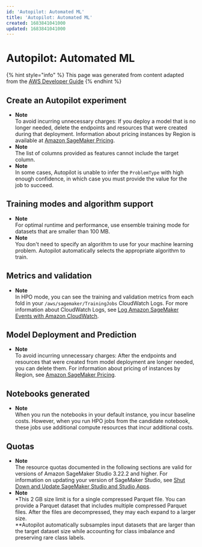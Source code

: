 ```yaml
---
id: 'Autopilot: Automated ML'
title: 'Autopilot: Automated ML'
created: 1683841041000
updated: 1683841041000
---
```

# Autopilot: Automated ML

{% hint style="info" %}
This page was generated from content adapted from the [AWS Developer Guide](https://github.com/awsdocs/amazon-sagemaker-developer-guide.git)
{% endhint %}

## Create an Autopilot experiment

- **Note**  
To avoid incurring unnecessary charges: If you deploy a model that is no longer needed, delete the endpoints and resources that were created during that deployment\. Information about pricing instances by Region is available at [Amazon SageMaker Pricing](http://aws.amazon.com/sagemaker/pricing/)\.
- **Note**  
The list of columns provided as features cannot include the target column\.
- **Note**  
In some cases, Autopilot is unable to infer the `ProblemType` with high enough confidence, in which case you must provide the value for the job to succeed\.


## Training modes and algorithm support

- **Note**  
For optimal runtime and performance, use ensemble training mode for datasets that are smaller than 100 MB\.
- **Note**  
You don't need to specify an algorithm to use for your machine learning problem\. Autopilot automatically selects the appropriate algorithm to train\.


## Metrics and validation

- **Note**  
In HPO mode, you can see the training and validation metrics from each fold in your `/aws/sagemaker/TrainingJobs` CloudWatch Logs\. For more information about CloudWatch Logs, see [Log Amazon SageMaker Events with Amazon CloudWatch](logging-cloudwatch.md)\.


## Model Deployment and Prediction

- **Note**  
To avoid incurring unnecessary charges: After the endpoints and resources that were created from model deployment are longer needed, you can delete them\. For information about pricing of instances by Region, see [Amazon SageMaker Pricing](http://aws.amazon.com/sagemaker/pricing/)\.


## Notebooks generated

- **Note**  
When you run the notebooks in your default instance, you incur baseline costs\. However, when you run HPO jobs from the candidate notebook, these jobs use additional compute resources that incur additional costs\.


## Quotas

- **Note**  
The resource quotas documented in the following sections are valid for versions of Amazon SageMaker Studio 3\.22\.2 and higher\. For information on updating your version of SageMaker Studio, see [Shut Down and Update SageMaker Studio and Studio Apps](studio-tasks-update.md)\.
- **Note**  
\*This 2 GB size limit is for a single compressed Parquet file\. You can provide a Parquet dataset that includes multiple compressed Parquet files\. After the files are decompressed, they may each expand to a larger size\.  
\*\*Autopilot automatically subsamples input datasets that are larger than the target dataset size while accounting for class imbalance and preserving rare class labels\.

